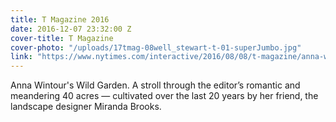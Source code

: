```yaml
---
title: T Magazine 2016  
date: 2016-12-07 23:32:00 Z
cover-title: T Magazine
cover-photo: "/uploads/17tmag-08well_stewart-t-01-superJumbo.jpg"
link: "https://www.nytimes.com/interactive/2016/08/08/t-magazine/anna-wintour-garden-miranda-brooks.html"
---
```


Anna Wintour's Wild Garden. A stroll through the editor’s romantic and meandering 40 acres — cultivated over the last 20 years by her friend, the landscape designer Miranda Brooks.
